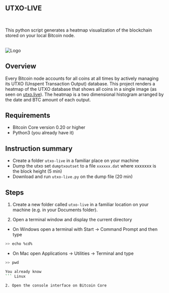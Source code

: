 <!-- ABOUT THE PROJECT -->
## UTXO-LIVE

<br>

This python script generates a heatmap visualization of the blockchain stored on your local Bitcoin node. 

<br>

<img src="https://utxo.live/utxo_heatmap_678336.png" alt="Logo" >


<br>


## Overview

Every Bitcoin node accounts for all coins at all times by actively managing its UTXO (Unspent Transaction Output) database.  This project renders a heatmap of the UTXO database that shows all coins in a single image (as seen on <a href=https://utxo.live/>utxo.live</a>). The heatmap is a two dimensional histogram arranged by the date and BTC amount of each output.

<!-- Requirements -->
## Requirements
* Bitcoin Core version 0.20 or higher
* Python3 (you already have it)


## Instruction summary
* Create a folder `utxo-live` in a familiar place on your machine
* Dump the utxo set `dumptxoutset` to a file `xxxxxx.dat` where xxxxxxx is the block height (5 min) 
* Download and run `utxo-live.py` on the dump file (20 min)

## Steps

1. Create a new folder called `utxo-live` in a familiar location on your machine (e.g. in your Documents folder).

2. Open a terminal window and display the current directory

  * On Windows open a terminal with Start -> Command Prompt and then type 
  ```sh
  >> echo %cd%
  ```
  
  * On Mac open  Applications -> Utilities -> Terminal and type
  ```sh
  >> pwd
  ```
  
  ```sh
  You already know
  ``` Linux

2. Open the console interface on Bitcoin Core



